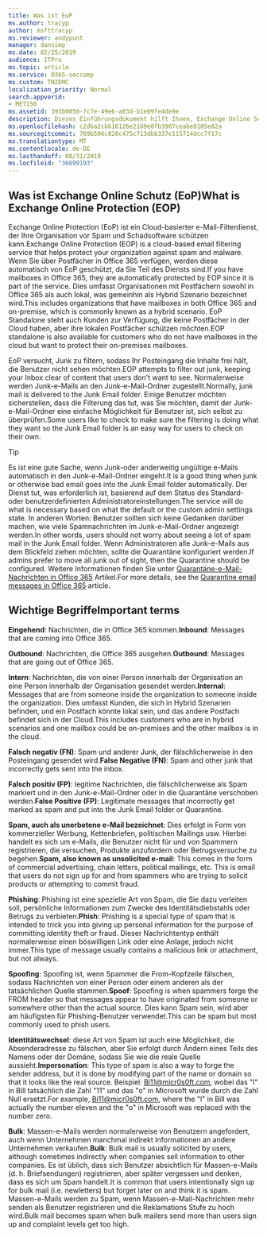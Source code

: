 ```yaml
---
title: Was ist EoP
ms.author: tracyp
author: msfttracyp
ms.reviewer: andypunt
manager: dansimp
ms.date: 02/25/2019
audience: ITPro
ms.topic: article
ms.service: O365-seccomp
ms.custom: TN2DMC
localization_priority: Normal
search.appverid:
- MET150
ms.assetid: 393b0050-7c7e-49e6-a03d-b1e09fe4de9e
description: Dieses Einführungsdokument hilft Ihnen, Exchange Online Schutz (EoP) und einige wichtige Terminologie zu verstehen. Dies gilt für Office 365 Kunden, die Exchange Online in der Cloud gehosteten Postfächern und EOP-eigenständigen Kunden schützen, die lokale Postfächer wie Exchange Server 2016 schützen.
ms.openlocfilehash: c2dba2cbb16126e2169e0fb3907ceabe8185e82a
ms.sourcegitcommit: 769b506c828c475c713dbb337e115714dcc7f17c
ms.translationtype: MT
ms.contentlocale: de-DE
ms.lasthandoff: 08/31/2019
ms.locfileid: "36699193"
---
```

## <a name="what-is-exchange-online-protection-eop"></a><span data-ttu-id="88a51-104">Was ist Exchange Online Schutz (EoP)</span><span class="sxs-lookup"><span data-stu-id="88a51-104">What is Exchange Online Protection (EOP)</span></span>

<span data-ttu-id="88a51-105">Exchange Online Protection (EoP) ist ein Cloud-basierter e-Mail-Filterdienst, der Ihre Organisation vor Spam und Schadsoftware schützen kann.</span><span class="sxs-lookup"><span data-stu-id="88a51-105">Exchange Online Protection (EOP) is a cloud-based email filtering service that helps protect your organization against spam and malware.</span></span> <span data-ttu-id="88a51-106">Wenn Sie über Postfächer in Office 365 verfügen, werden diese automatisch von EoP geschützt, da Sie Teil des Diensts sind.</span><span class="sxs-lookup"><span data-stu-id="88a51-106">If you have mailboxes in Office 365, they are automatically protected by EOP since it is part of the service.</span></span> <span data-ttu-id="88a51-107">Dies umfasst Organisationen mit Postfächern sowohl in Office 365 als auch lokal, was gemeinhin als Hybrid Szenario bezeichnet wird.</span><span class="sxs-lookup"><span data-stu-id="88a51-107">This includes organizations that have mailboxes in both Office 365 and on-premise, which is commonly known as a hybrid scenario.</span></span> <span data-ttu-id="88a51-108">EoP Standalone steht auch Kunden zur Verfügung, die keine Postfächer in der Cloud haben, aber ihre lokalen Postfächer schützen möchten.</span><span class="sxs-lookup"><span data-stu-id="88a51-108">EOP standalone is also available for customers who do not have mailboxes in the cloud but want to protect their on-premises mailboxes.</span></span>

<span data-ttu-id="88a51-109">EoP versucht, Junk zu filtern, sodass Ihr Posteingang die Inhalte frei hält, die Benutzer nicht sehen möchten.</span><span class="sxs-lookup"><span data-stu-id="88a51-109">EOP attempts to filter out junk, keeping your Inbox clear of content that users don't want to see.</span></span> <span data-ttu-id="88a51-110">Normalerweise werden Junk-e-Mails an den Junk-e-Mail-Ordner zugestellt.</span><span class="sxs-lookup"><span data-stu-id="88a51-110">Normally, junk mail is delivered to the Junk Email folder.</span></span> <span data-ttu-id="88a51-111">Einige Benutzer möchten sicherstellen, dass die Filterung das tut, was Sie möchten, damit der Junk-e-Mail-Ordner eine einfache Möglichkeit für Benutzer ist, sich selbst zu überprüfen.</span><span class="sxs-lookup"><span data-stu-id="88a51-111">Some users like to check to make sure the filtering is doing what they want so the Junk Email folder is an easy way for users to check on their own.</span></span>  

> [!TIP]
> <span data-ttu-id="88a51-112">Es ist eine gute Sache, wenn Junk-oder anderweitig ungültige e-Mails automatisch in den Junk-e-Mail-Ordner eingeht.</span><span class="sxs-lookup"><span data-stu-id="88a51-112">It is a good thing when junk or otherwise bad email goes into the Junk Email folder automatically.</span></span> <span data-ttu-id="88a51-113">Der Dienst tut, was erforderlich ist, basierend auf dem Status des Standard-oder benutzerdefinierten Administratoreinstellungen.</span><span class="sxs-lookup"><span data-stu-id="88a51-113">The service will do what is necessary based on what the default or the custom admin settings state.</span></span> <span data-ttu-id="88a51-114">In anderen Worten: Benutzer sollten sich keine Gedanken darüber machen, wie viele Spamnachrichten im Junk-e-Mail-Ordner angezeigt werden.</span><span class="sxs-lookup"><span data-stu-id="88a51-114">In other words, users should not worry about seeing a lot of spam mail in the Junk Email folder.</span></span> <span data-ttu-id="88a51-115">Wenn Administratoren alle Junk-e-Mails aus dem Blickfeld ziehen möchten, sollte die Quarantäne konfiguriert werden.</span><span class="sxs-lookup"><span data-stu-id="88a51-115">If admins prefer to move all junk out of sight, then the Quarantine should be configured.</span></span> <span data-ttu-id="88a51-116">Weitere Informationen finden Sie unter [Quarantäne-e-Mail-Nachrichten in Office 365](../quarantine-email-messages.md) Artikel.</span><span class="sxs-lookup"><span data-stu-id="88a51-116">For more details, see the [Quarantine email messages in Office 365](../quarantine-email-messages.md) article.</span></span>

## <a name="important-terms"></a><span data-ttu-id="88a51-117">Wichtige Begriffe</span><span class="sxs-lookup"><span data-stu-id="88a51-117">Important terms</span></span>

<span data-ttu-id="88a51-118">**Eingehend**: Nachrichten, die in Office 365 kommen.</span><span class="sxs-lookup"><span data-stu-id="88a51-118">**Inbound**: Messages that are coming into Office 365.</span></span>

<span data-ttu-id="88a51-119">**Outbound**: Nachrichten, die Office 365 ausgehen.</span><span class="sxs-lookup"><span data-stu-id="88a51-119">**Outbound**: Messages that are going out of Office 365.</span></span>

<span data-ttu-id="88a51-120">**Intern**: Nachrichten, die von einer Person innerhalb der Organisation an eine Person innerhalb der Organisation gesendet werden.</span><span class="sxs-lookup"><span data-stu-id="88a51-120">**Internal**: Messages that are from someone inside the organization to someone inside the organization.</span></span> <span data-ttu-id="88a51-121">Dies umfasst Kunden, die sich in Hybrid Szenarien befinden, und ein Postfach könnte lokal sein, und das andere Postfach befindet sich in der Cloud.</span><span class="sxs-lookup"><span data-stu-id="88a51-121">This includes customers who are in hybrid scenarios and one mailbox could be on-premises and the other mailbox is in the cloud.</span></span>

<span data-ttu-id="88a51-122">**Falsch negativ (FN)**: Spam und anderer Junk, der fälschlicherweise in den Posteingang gesendet wird.</span><span class="sxs-lookup"><span data-stu-id="88a51-122">**False Negative (FN)**: Spam and other junk that incorrectly gets sent into the inbox.</span></span>

<span data-ttu-id="88a51-123">**Falsch positiv (FP)**: legitime Nachrichten, die fälschlicherweise als Spam markiert und in den Junk-e-Mail-Ordner oder in die Quarantäne verschoben werden.</span><span class="sxs-lookup"><span data-stu-id="88a51-123">**False Positive (FP)**: Legitimate messages that incorrectly get marked as spam and put into the Junk Email folder or Quarantine.</span></span>

<span data-ttu-id="88a51-124">**Spam, auch als unerbetene e-Mail bezeichnet**: Dies erfolgt in Form von kommerzieller Werbung, Kettenbriefen, politischen Mailings usw. Hierbei handelt es sich um e-Mails, die Benutzer nicht für und von Spammern registrieren, die versuchen, Produkte anzufordern oder Betrugsversuche zu begehen.</span><span class="sxs-lookup"><span data-stu-id="88a51-124">**Spam, also known as unsolicited e-mail**: This comes in the form of commercial advertising, chain letters, political mailings, etc. This is email that users do not sign up for and from spammers who are trying to solicit products or attempting to commit fraud.</span></span>

<span data-ttu-id="88a51-125">**Phishing**: Phishing ist eine spezielle Art von Spam, die Sie dazu verleiten soll, persönliche Informationen zum Zwecke des Identitätsdiebstahls oder Betrugs zu verbieten.</span><span class="sxs-lookup"><span data-stu-id="88a51-125">**Phish**: Phishing is a special type of spam that is intended to trick you into giving up personal information for the purpose of committing identity theft or fraud.</span></span> <span data-ttu-id="88a51-126">Dieser Nachrichtentyp enthält normalerweise einen böswilligen Link oder eine Anlage, jedoch nicht immer.</span><span class="sxs-lookup"><span data-stu-id="88a51-126">This type of message usually contains a malicious link or attachment, but not always.</span></span>

<span data-ttu-id="88a51-127">**Spoofing**: Spoofing ist, wenn Spammer die From-Kopfzeile fälschen, sodass Nachrichten von einer Person oder einem anderen als der tatsächlichen Quelle stammen.</span><span class="sxs-lookup"><span data-stu-id="88a51-127">**Spoof**: Spoofing is when spammers forge the FROM header so that messages appear to have originated from someone or somewhere other than the actual source.</span></span> <span data-ttu-id="88a51-128">Dies kann Spam sein, wird aber am häufigsten für Phishing-Benutzer verwendet.</span><span class="sxs-lookup"><span data-stu-id="88a51-128">This can be spam but most commonly used to phish users.</span></span>

<span data-ttu-id="88a51-129">**Identitätswechsel**: diese Art von Spam ist auch eine Möglichkeit, die Absenderadresse zu fälschen, aber Sie erfolgt durch Ändern eines Teils des Namens oder der Domäne, sodass Sie wie die reale Quelle aussieht.</span><span class="sxs-lookup"><span data-stu-id="88a51-129">**Impersonation**: This type of spam is also a way to forge the sender address, but it is done by modifying part of the name or domain so that it looks like the real source.</span></span> <span data-ttu-id="88a51-130">Beispiel: Bi11@micr0s0ft.com, wobei das "l" in Bill tatsächlich die Zahl "11" und das "o" in Microsoft wurde durch die Zahl Null ersetzt.</span><span class="sxs-lookup"><span data-stu-id="88a51-130">For example, Bi11@micr0s0ft.com, where the "l" in Bill was actually the number eleven and the "o" in Microsoft was replaced with the number zero.</span></span>

<span data-ttu-id="88a51-131">**Bulk**: Massen-e-Mails werden normalerweise von Benutzern angefordert, auch wenn Unternehmen manchmal indirekt Informationen an andere Unternehmen verkaufen.</span><span class="sxs-lookup"><span data-stu-id="88a51-131">**Bulk**: Bulk mail is usually solicited by users, although sometimes indirectly when companies sell information to other companies.</span></span> <span data-ttu-id="88a51-132">Es ist üblich, dass sich Benutzer absichtlich für Massen-e-Mails (d. h. Briefsendungen) registrieren, aber später vergessen und denken, dass es sich um Spam handelt.</span><span class="sxs-lookup"><span data-stu-id="88a51-132">It is common that users intentionally sign up for bulk mail (i.e. newletters) but forget later on and think it is spam.</span></span> <span data-ttu-id="88a51-133">Massen-e-Mails werden zu Spam, wenn Massen-e-Mail-Nachrichten mehr senden als Benutzer registrieren und die Reklamations Stufe zu hoch wird.</span><span class="sxs-lookup"><span data-stu-id="88a51-133">Bulk mail becomes spam when bulk mailers send more than users sign up and complaint levels get too high.</span></span>

